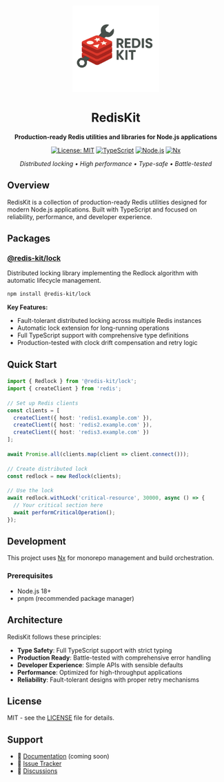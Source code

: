 <div align="center">

<img src="docs/images/logo.png" alt="RedisKit Logo" width="200" height="200">

# RedisKit

**Production-ready Redis utilities and libraries for Node.js applications**

[![License: MIT](https://img.shields.io/badge/License-MIT-yellow.svg)](https://opensource.org/licenses/MIT)
[![TypeScript](https://img.shields.io/badge/TypeScript-Ready-blue.svg)](https://www.typescriptlang.org/)
[![Node.js](https://img.shields.io/badge/Node.js-18%2B-green.svg)](https://nodejs.org/)
[![Nx](https://img.shields.io/badge/Built%20with-Nx-143055.svg)](https://nx.dev)

_Distributed locking • High performance • Type-safe • Battle-tested_

</div>

## Overview

RedisKit is a collection of production-ready Redis utilities designed for modern Node.js applications. Built with TypeScript and focused on reliability, performance, and developer experience.

## Packages

### [@redis-kit/lock](./packages/lock)

Distributed locking library implementing the Redlock algorithm with automatic lifecycle management.

```bash
npm install @redis-kit/lock
```

**Key Features:**
- Fault-tolerant distributed locking across multiple Redis instances
- Automatic lock extension for long-running operations
- Full TypeScript support with comprehensive type definitions
- Production-tested with clock drift compensation and retry logic

## Quick Start

```typescript
import { Redlock } from '@redis-kit/lock';
import { createClient } from 'redis';

// Set up Redis clients
const clients = [
  createClient({ host: 'redis1.example.com' }),
  createClient({ host: 'redis2.example.com' }),
  createClient({ host: 'redis3.example.com' })
];

await Promise.all(clients.map(client => client.connect()));

// Create distributed lock
const redlock = new Redlock(clients);

// Use the lock
await redlock.withLock('critical-resource', 30000, async () => {
  // Your critical section here
  await performCriticalOperation();
});
```

## Development

This project uses [Nx](https://nx.dev) for monorepo management and build orchestration.

### Prerequisites

- Node.js 18+
- pnpm (recommended package manager)

## Architecture

RedisKit follows these principles:

- **Type Safety**: Full TypeScript support with strict typing
- **Production Ready**: Battle-tested with comprehensive error handling
- **Developer Experience**: Simple APIs with sensible defaults
- **Performance**: Optimized for high-throughput applications
- **Reliability**: Fault-tolerant designs with proper retry mechanisms

## License

MIT - see the [LICENSE](LICENSE) file for details.

## Support

- 📖 [Documentation](https://redis-kit.dev) (coming soon)
- 🐛 [Issue Tracker](https://github.com/your-org/redis-kit/issues)
- 💬 [Discussions](https://github.com/your-org/redis-kit/discussions)
